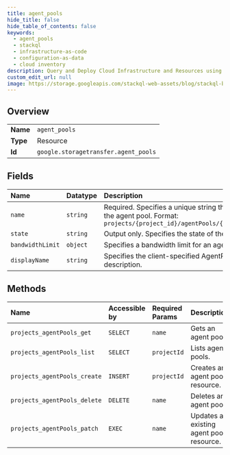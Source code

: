 ```yaml
---
title: agent_pools
hide_title: false
hide_table_of_contents: false
keywords:
  - agent_pools
  - stackql
  - infrastructure-as-code
  - configuration-as-data
  - cloud inventory
description: Query and Deploy Cloud Infrastructure and Resources using SQL
custom_edit_url: null
image: https://storage.googleapis.com/stackql-web-assets/blog/stackql-blog-post-featured-image.png
---
```

  
    

## Overview
<table><tbody>
<tr><td><b>Name</b></td><td><code>agent_pools</code></td></tr>
<tr><td><b>Type</b></td><td>Resource</td></tr>
<tr><td><b>Id</b></td><td><code>google.storagetransfer.agent_pools</code></td></tr>
</tbody></table>

## Fields
| Name | Datatype | Description |
|:-----|:---------|:------------|
| `name` | `string` | Required. Specifies a unique string that identifies the agent pool. Format: `projects/{project_id}/agentPools/{agent_pool_id}` |
| `state` | `string` | Output only. Specifies the state of the AgentPool. |
| `bandwidthLimit` | `object` | Specifies a bandwidth limit for an agent pool. |
| `displayName` | `string` | Specifies the client-specified AgentPool description. |
## Methods
| Name | Accessible by | Required Params | Description |
|:-----|:--------------|:----------------|:------------|
| `projects_agentPools_get` | `SELECT` | `name` | Gets an agent pool. |
| `projects_agentPools_list` | `SELECT` | `projectId` | Lists agent pools. |
| `projects_agentPools_create` | `INSERT` | `projectId` | Creates an agent pool resource. |
| `projects_agentPools_delete` | `DELETE` | `name` | Deletes an agent pool. |
| `projects_agentPools_patch` | `EXEC` | `name` | Updates an existing agent pool resource. |
